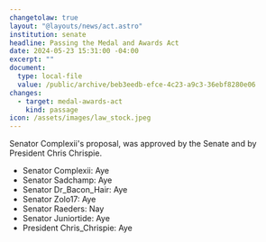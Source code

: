 ```yaml
---
changetolaw: true
layout: "@layouts/news/act.astro"
institution: senate
headline: Passing the Medal and Awards Act
date: 2024-05-23 15:31:00 -04:00
excerpt: ""
document:
  type: local-file
  value: /public/archive/beb3eedb-efce-4c23-a9c3-36ebf8280e06
changes:
  - target: medal-awards-act
    kind: passage
icon: /assets/images/law_stock.jpeg
---
```

Senator Complexii's proposal, was approved by the Senate and by President Chris Chrispie.

* Senator Complexii: Aye
* Senator Sadchamp: Aye
* Senator Dr_Bacon_Hair: Aye
* Senator Zolo17: Aye
* Senator Raeders: Nay
* Senator Juniortide: Aye
* President Chris_Chrispie: Aye